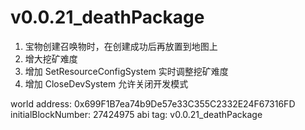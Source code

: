 # v0.0.21_deathPackage

1. 宝物创建召唤物时，在创建成功后再放置到地图上
2. 增大挖矿难度
3. 增加 SetResourceConfigSystem 实时调整挖矿难度
4. 增加 CloseDevSystem 允许关闭开发模式

world address: 0x699F1B7ea74b9De57e33C355C2332E24F67316FD
initialBlockNumber: 27424975
abi tag: v0.0.21_deathPackage
